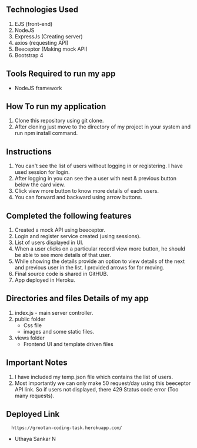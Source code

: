 Technologies Used
-----------------------
1. EJS (front-end)
2. NodeJS
3. ExpressJs (Creating server)
4. axios (requesting API)
5. Beeceptor (Making mock API)
6. Bootstrap 4

Tools Required to run my app
---------------
- NodeJS framework

How To run my application
------------------------
1. Clone this repository using git clone.
2. After cloning just move to the directory of my project in your system and run npm install command.

Instructions
--------------
1. You can't see the list of users without logging in or registering. I have used session for login.
2. After logging in you can see the a user with next & previous button below the card view.
3. Click view more button to know more details of each users.
4. You can forward and backward using arrow buttons.

Completed the following features
------------------------------------
1. Created a mock API using beeceptor.
2. Login and register service created (using sessions).
3. List of users displayed in UI.
4. When a user clicks on a particular record view more button, he should be able to see more details of that user.
5. While showing the details provide an option to view details of the next and previous user in the list. I provided
   arrows for for moving.
6. Final source code is shared in GitHUB.
7. App deployed in Heroku.

Directories and files Details of my app
------------------------
1. index.js - main server controller.
2. public folder
      - Css file
      - images and some static files.
3. views folder
      - Frontend UI and template driven files

Important Notes
-----
1. I have included my temp.json file which contains the list of users.
2. Most importantly we can only make 50 request/day using this beeceptor API link. So if users not displayed, there
   429 Status code error (Too many requests).

Deployed Link
---------
      https://grootan-coding-task.herokuapp.com/

- Uthaya Sankar N

